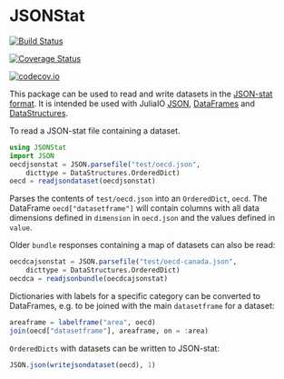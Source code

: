 # JSONStat

[![Build Status](https://travis-ci.org/klpn/JSONStat.jl.svg?branch=master)](https://travis-ci.org/klpn/JSONStat.jl)

[![Coverage Status](https://coveralls.io/repos/klpn/JSONStat.jl/badge.svg?branch=master&service=github)](https://coveralls.io/github/klpn/JSONStat.jl?branch=master)

[![codecov.io](http://codecov.io/github/klpn/JSONStat.jl/coverage.svg?branch=master)](http://codecov.io/github/klpn/JSONStat.jl?branch=master)

This package can be used to read and write datasets in the [JSON-stat
format](https://json-stat.org/). It is intended be used with JuliaIO
[JSON](https://github.com/JuliaIO/JSON.jl),
[DataFrames](https://github.com/JuliaStats/DataFrames.jl/) and
[DataStructures](https://github.com/JuliaLang/DataStructures.jl).

To read a JSON-stat file containing a dataset.

```julia
using JSONStat
import JSON
oecdjsonstat = JSON.parsefile("test/oecd.json",
	dicttype = DataStructures.OrderedDict)
oecd = readjsondataset(oecdjsonstat)
```

Parses the contents of `test/oecd.json` into an `OrderedDict`, `oecd`. The
DataFrame `oecd["datasetframe"]` will contain columns with all data dimensions
defined in `dimension` in `oecd.json` and the values defined in `value`.

Older `bundle` responses containing a map of datasets can also be read:

```julia
oecdcajsonstat = JSON.parsefile("test/oecd-canada.json",
	dicttype = DataStructures.OrderedDict)
oecdca = readjsonbundle(oecdcajsonstat)
```

Dictionaries with labels for a specific category can be converted to
DataFrames, e.g. to be joined with the main `datasetframe` for a dataset:

```julia
areaframe = labelframe("area", oecd)
join(oecd["datasetframe"], areaframe, on = :area)
```

`OrderedDicts` with datasets can be written to JSON-stat:

```julia
JSON.json(writejsondataset(oecd), 1)
```
